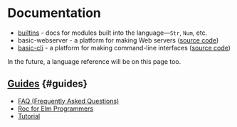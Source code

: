 # Documentation

- [builtins](/builtins) - docs for modules built into the language—`Str`, `Num`, etc.
- basic-webserver - a platform for making Web servers ([source code](https://github.com/roc-lang/basic-webserver))
- [basic-cli](/packages/basic-cli) - a platform for making command-line interfaces ([source code](https://github.com/roc-lang/basic-cli))

In the future, a language reference will be on this page too.

## [Guides](#guides) {#guides}

- [FAQ (Frequently Asked Questions)](https://github.com/roc-lang/roc/blob/main/FAQ.md)
- [Roc for Elm Programmers](https://github.com/roc-lang/roc/blob/main/roc-for-elm-programmers.md)
- [Tutorial](/tutorial)
